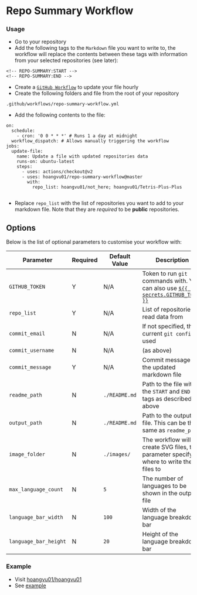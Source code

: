 # Repo Summary Workflow

### Usage
- Go to your repository
- Add the following tags to the `Markdown` file you want to write to, the workflow will replace the contents between these tags with information from your selected repositories (see later): 
```
<!-- REPO-SUMMARY:START -->
<!-- REPO-SUMMARY:END -->
```

- Create a [`GitHub Workflow`](https://docs.github.com/en/actions/quickstart) to update your file hourly
- Create the following folders and file from the root of your repository 

```
.github/workflows/repo-summary-workflow.yml
```
- Add the following contents to the file:

```
on:
  schedule: 
    - cron: '0 0 * * *' # Runs 1 a day at midnight
  workflow_dispatch: # Allows manually triggering the workflow
jobs:
  update-file:
    name: Update a file with updated repositories data
    runs-on: ubuntu-latest
    steps:
      - uses: actions/checkout@v2
      - uses: hoangvu01/repo-summary-workflow@master
        with:
          repo_list: hoangvu01/not_here; hoangvu01/Tetris-Plus-Plus


```
- Replace `repo_list` with the list of repositories you want to add to your 
markdown file. Note that they are *required* to be **public** repositories.

## Options

Below is the list of optional parameters to customise your workflow with:

Parameter | Required | Default Value | Description
--|--|--|---
`GITHUB_TOKEN` | Y | N/A | Token to run `git` commands with. You can also use [`${{ secrets.GITHUB_TOKEN }}`](https://docs.github.com/en/actions/reference/authentication-in-a-workflow#using-the-github_token-in-a-workflow)
`repo_list` | Y | N/A | List of repositories to read data from
`commit_email` | N | N/A | If not specified, the current `git config` is used
`commit_username` | N | N/A | (as above)
`commit_message` | Y | N/A | Commit message for the updated markdown file
`readme_path` | N | `./README.md` | Path to the file with the `START` and `END` tags as described above
`output_path` | N | `./README.md` | Path to the output file. This can be the same as `readme_path`
`image_folder` | N | `./images/` | The workflow will create SVG files, this parameter specify where to write these files to
`max_language_count` | N | `5` | The number of languages to be shown in the output file
`language_bar_width` | N | `100` | Width of the language breakdown bar
`language_bar_height`| N | `20` | Height of the language breakdown bar

### Example

- Visit [hoangvu01/hoangvu01](https://github.com/hoangvu01/hoangvu01)
- See [example](example/)
